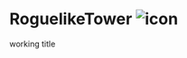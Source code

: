 # RoguelikeTower ![icon](https://github.com/nuwapi/RoguelikeTower/blob/master/icon.png)

working title
